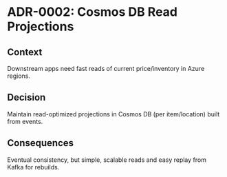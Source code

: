 # ADR-0002: Cosmos DB Read Projections

## Context
Downstream apps need fast reads of current price/inventory in Azure regions.

## Decision
Maintain read-optimized projections in Cosmos DB (per item/location) built from events.

## Consequences
Eventual consistency, but simple, scalable reads and easy replay from Kafka for rebuilds.
